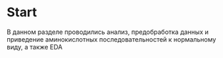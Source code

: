 <h1>Start</h1>
В данном разделе проводились анализ, предобработка данных и приведение аминокислотных последовательностей к нормальному виду, а также EDA
